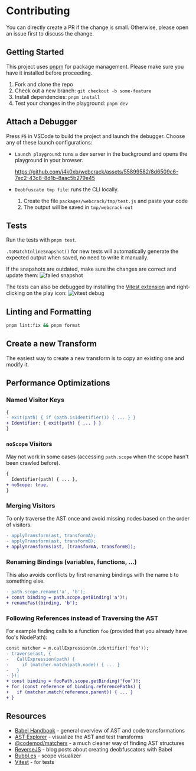 # Contributing

You can directly create a PR if the change is small. Otherwise, please open an issue first to discuss the change.

## Getting Started

This project uses [pnpm](https://pnpm.js.org/) for package management. Please make sure you have it installed before proceeding.

1. Fork and clone the repo
2. Check out a new branch: `git checkout -b some-feature`
3. Install dependencies: `pnpm install`
4. Test your changes in the playground: `pnpm dev`

## Attach a Debugger

Press `F5` in VSCode to build the project and launch the debugger.
Choose any of these launch configurations:

- `Launch playground`: runs a dev server in the background and opens the playground in your browser.

  <https://github.com/j4k0xb/webcrack/assets/55899582/8d6509c6-7ec2-43c8-8d1b-8aac5b279e45>

- `Deobfuscate tmp file`: runs the CLI locally.
  1. Create the file `packages/webcrack/tmp/test.js` and paste your code
  2. The output will be saved in `tmp/webcrack-out`

## Tests

Run the tests with `pnpm test`.

`.toMatchInlineSnapshot()` for new tests will automatically generate the expected output when saved, no need to write it manually.

If the snapshots are outdated, make sure the changes are correct and update them:
![failed snapshot](https://user-images.githubusercontent.com/55899582/219093007-825a5056-38a0-4e8b-8512-b56e20174885.png)

The tests can also be debugged by installing the [Vitest extension](https://marketplace.visualstudio.com/items?itemName=ZixuanChen.vitest-explorer) and right-clicking on the play icon:
![vitest debug](https://github.com/j4k0xb/webcrack/assets/55899582/9661b202-7f85-4615-bf83-c132cfdaa9f7)

## Linting and Formatting

```bash
pnpm lint:fix && pnpm format
```

## Create a new Transform

The easiest way to create a new transform is to copy an existing one and modify it.

## Performance Optimizations

### Named Visitor Keys

```diff
{
- exit(path) { if (path.isIdentifier()) { ... } }
+ Identifier: { exit(path) { ... } }
}
```

### `noScope` Visitors

May not work in some cases (accessing `path.scope` when the scope hasn't been crawled before).

```diff
{
  Identifier(path) { ... },
+ noScope: true,
}
```

### Merging Visitors

To only traverse the AST once and avoid missing nodes based on the order of visitors.

```diff
- applyTransform(ast, transformA);
- applyTransform(ast, transformB);
+ applyTransforms(ast, [transformA, transformB]);
```

### Renaming Bindings (variables, functions, ...)

This also avoids conflicts by first renaming bindings with the name `b` to something else.

```diff
- path.scope.rename('a', 'b');
+ const binding = path.scope.getBinding('a')!;
+ renameFast(binding, 'b');
```

### Following References instead of Traversing the AST

For example finding calls to a function `foo` (provided that you already have foo's NodePath):

```diff
const matcher = m.callExpression(m.identifier('foo'));
- traverse(ast, {
-   CallExpression(path) {
-     if (matcher.match(path.node)) { ... }
-   }
- });
+ const binding = fooPath.scope.getBinding('foo')!;
+ for (const reference of binding.referencePaths) {
+   if (matcher.match(reference.parent)) { ... }
+ }
```

## Resources

- [Babel Handbook](https://github.com/jamiebuilds/babel-handbook/blob/master/translations/en/plugin-handbook.md) - general overview of AST and code transformations
- [AST Explorer](https://astexplorer.net/#/gist/b2ea907946274ad62ff348f403e58460/0cbd22f94e8b3231fef5d07eeb82d326798f7040) - visualize the AST and test transforms
- [@codemod/matchers](https://github.com/codemod-js/codemod/blob/main/packages/matchers/README.md) - a much cleaner way of finding AST structures
- [ReverseJS](https://steakenthusiast.github.io/) - blog posts about creating deobfuscators with Babel
- [Bubbl.es](https://jsbubbl.es) - scope visualizer
- [Vitest](https://vitest.dev/guide) - for tests
